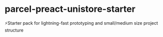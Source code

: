 # parcel-preact-unistore-starter
⚡Starter pack for lightning-fast prototyping and small/medium size project structure
